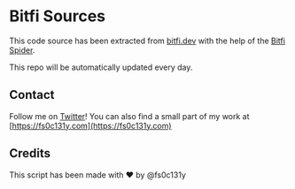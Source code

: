 # Bitfi Sources
This code source has been extracted from [bitfi.dev](https://bitfi.dev/NoxMessages/Articles.aspx?Category=sources) with the help of the [Bitfi Spider](https://github.com/fs0c131y/BitfiSpider).

This repo will be automatically updated every day.

## Contact
Follow me on [Twitter](https://twitter.com/fs0c131y)! You can also find a small part of my work at [https://fs0c131y.com](https://fs0c131y.com)

## Credits
This script has been made with ❤ ️by @fs0c131y

